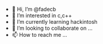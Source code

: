 - 👋 Hi, I’m @fadecb
- 👀 I’m interested in c,c++
- 🌱 I’m currently learning hackintosh
- 💞️ I’m looking to collaborate on ...
- 📫 How to reach me ...

<!---
fadecb/fadecb is a ✨ special ✨ repository because its `README.md` (this file) appears on your GitHub profile.
You can click the Preview link to take a look at your changes.
--->
